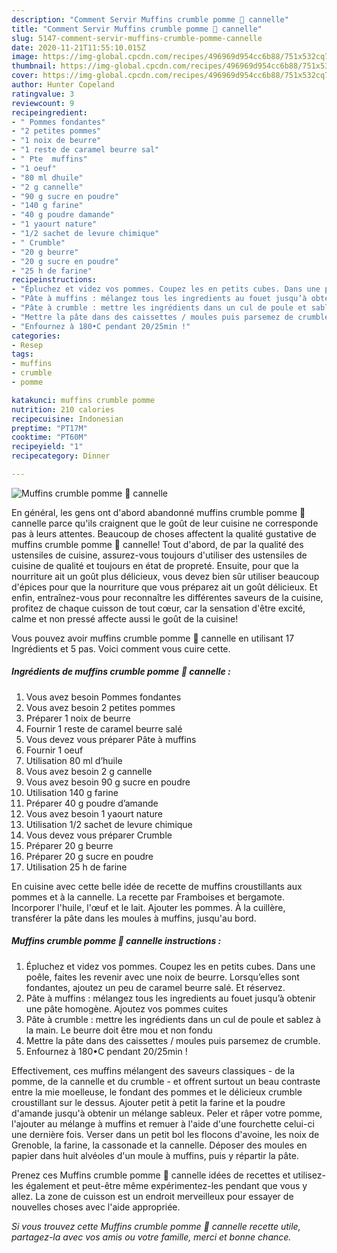 ```yaml
---
description: "Comment Servir Muffins crumble pomme 🍎 cannelle"
title: "Comment Servir Muffins crumble pomme 🍎 cannelle"
slug: 5147-comment-servir-muffins-crumble-pomme-cannelle
date: 2020-11-21T11:55:10.015Z
image: https://img-global.cpcdn.com/recipes/496969d954cc6b88/751x532cq70/muffins-crumble-pomme-🍎-cannelle-photo-principale-de-la-recette.jpg
thumbnail: https://img-global.cpcdn.com/recipes/496969d954cc6b88/751x532cq70/muffins-crumble-pomme-🍎-cannelle-photo-principale-de-la-recette.jpg
cover: https://img-global.cpcdn.com/recipes/496969d954cc6b88/751x532cq70/muffins-crumble-pomme-🍎-cannelle-photo-principale-de-la-recette.jpg
author: Hunter Copeland
ratingvalue: 3
reviewcount: 9
recipeingredient:
- " Pommes fondantes"
- "2 petites pommes"
- "1 noix de beurre"
- "1 reste de caramel beurre sal"
- " Pte  muffins"
- "1 oeuf"
- "80 ml dhuile"
- "2 g cannelle"
- "90 g sucre en poudre"
- "140 g farine"
- "40 g poudre damande"
- "1 yaourt nature"
- "1/2 sachet de levure chimique"
- " Crumble"
- "20 g beurre"
- "20 g sucre en poudre"
- "25 h de farine"
recipeinstructions:
- "Épluchez et videz vos pommes. Coupez les en petits cubes. Dans une poêle, faites les revenir avec une noix de beurre. Lorsqu’elles sont fondantes, ajoutez un peu de caramel beurre salé. Et réservez."
- "Pâte à muffins : mélangez tous les ingredients au fouet jusqu’à obtenir une pâte homogène. Ajoutez vos pommes cuites"
- "Pâte à crumble : mettre les ingrédients dans un cul de poule et sablez à la main. Le beurre doit être mou et non fondu"
- "Mettre la pâte dans des caissettes / moules puis parsemez de crumble."
- "Enfournez à 180•C pendant 20/25min !"
categories:
- Resep
tags:
- muffins
- crumble
- pomme

katakunci: muffins crumble pomme 
nutrition: 210 calories
recipecuisine: Indonesian
preptime: "PT17M"
cooktime: "PT60M"
recipeyield: "1"
recipecategory: Dinner

---
```



![Muffins crumble pomme 🍎 cannelle](https://img-global.cpcdn.com/recipes/496969d954cc6b88/751x532cq70/muffins-crumble-pomme-🍎-cannelle-photo-principale-de-la-recette.jpg)

En général, les gens ont d'abord abandonné muffins crumble pomme 🍎 cannelle parce qu'ils craignent que le goût de leur cuisine ne corresponde pas à leurs attentes. Beaucoup de choses affectent la qualité gustative de muffins crumble pomme 🍎 cannelle! Tout d'abord, de par la qualité des ustensiles de cuisine, assurez-vous toujours d'utiliser des ustensiles de cuisine de qualité et toujours en état de propreté. Ensuite, pour que la nourriture ait un goût plus délicieux, vous devez bien sûr utiliser beaucoup d'épices pour que la nourriture que vous préparez ait un goût délicieux. Et enfin, entraînez-vous pour reconnaître les différentes saveurs de la cuisine, profitez de chaque cuisson de tout cœur, car la sensation d'être excité, calme et non pressé affecte aussi le goût de la cuisine!

<!--inarticleads1-->

Vous pouvez avoir muffins crumble pomme 🍎 cannelle en utilisant 17 Ingrédients et 5 pas. Voici comment vous cuire cette.

##### Ingrédients de muffins crumble pomme 🍎 cannelle :

1. Vous avez besoin  Pommes fondantes
1. Vous avez besoin 2 petites pommes
1. Préparer 1 noix de beurre
1. Fournir 1 reste de caramel beurre salé
1. Vous devez vous préparer  Pâte à muffins
1. Fournir 1 oeuf
1. Utilisation 80 ml d’huile
1. Vous avez besoin 2 g cannelle
1. Vous avez besoin 90 g sucre en poudre
1. Utilisation 140 g farine
1. Préparer 40 g poudre d’amande
1. Vous avez besoin 1 yaourt nature
1. Utilisation 1/2 sachet de levure chimique
1. Vous devez vous préparer  Crumble
1. Préparer 20 g beurre
1. Préparer 20 g sucre en poudre
1. Utilisation 25 h de farine


En cuisine avec cette belle idée de recette de muffins croustillants aux pommes et à la cannelle. La recette par Framboises et bergamote. Incorporer l&#39;huile, l&#39;œuf et le lait. Ajouter les pommes. À la cuillère, transférer la pâte dans les moules à muffins, jusqu&#39;au bord. 

<!--inarticleads2-->

##### Muffins crumble pomme 🍎 cannelle instructions :

1. Épluchez et videz vos pommes. Coupez les en petits cubes. Dans une poêle, faites les revenir avec une noix de beurre. Lorsqu’elles sont fondantes, ajoutez un peu de caramel beurre salé. Et réservez.
1. Pâte à muffins : mélangez tous les ingredients au fouet jusqu’à obtenir une pâte homogène. Ajoutez vos pommes cuites
1. Pâte à crumble : mettre les ingrédients dans un cul de poule et sablez à la main. Le beurre doit être mou et non fondu
1. Mettre la pâte dans des caissettes / moules puis parsemez de crumble.
1. Enfournez à 180•C pendant 20/25min !


Effectivement, ces muffins mélangent des saveurs classiques - de la pomme, de la cannelle et du crumble - et offrent surtout un beau contraste entre la mie moelleuse, le fondant des pommes et le délicieux crumble croustillant sur le dessus. Ajouter petit à petit la farine et la poudre d&#39;amande jusqu&#39;à obtenir un mélange sableux. Peler et râper votre pomme, l&#39;ajouter au mélange à muffins et remuer à l&#39;aide d&#39;une fourchette celui-ci une dernière fois. Verser dans un petit bol les flocons d&#39;avoine, les noix de Grenoble, la farine, la cassonade et la cannelle. Déposer des moules en papier dans huit alvéoles d&#39;un moule à muffins, puis y répartir la pâte. 

<!--inarticleads1-->

<p>
Prenez ces Muffins crumble pomme 🍎 cannelle idées de recettes et utilisez-les également et peut-être même expérimentez-les pendant que vous y allez. La zone de cuisson est un endroit merveilleux pour essayer de nouvelles choses avec l'aide appropriée.
</p>

<p>
<i>Si vous trouvez cette Muffins crumble pomme 🍎 cannelle recette utile, partagez-la avec vos amis ou votre famille, merci et bonne chance.</i>
</p>
